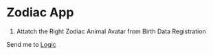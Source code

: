 # Zodiac App

1. Attatch the Right Zodiac Animal Avatar from Birth Data Registration

Send me to [Logic](./../../../../Yin/1/Logic.md)